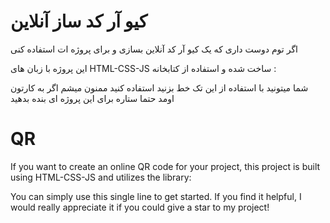 # کیو آر کد ساز آنلاین 
اگر توم دوست داری که یک کیو آر کد آنلاین بسازی و برای پروژه ات استفاده کنی

این پروژه با زبان های HTML-CSS-JS ساخت شده و استفاده از کتابخانه :
<script src="https://cdn.rawgit.com/davidshimjs/qrcodejs/gh-pages/qrcode.min.js"></script>
شما میتونید با استفاده از این تک خط بزنید استفاده کنید 
ممنون میشم اگر به کارتون اومد حتما ستاره برای این پروژه ای بنده بدهید
# QR
If you want to create an online QR code for your project, this project is built using HTML-CSS-JS and utilizes the library: 
<script src="https://cdn.rawgit.com/davidshimjs/qrcodejs/gh-pages/qrcode.min.js"></script>
You can simply use this single line to get started. If you find it helpful, I would really appreciate it if you could give a star to my project!
